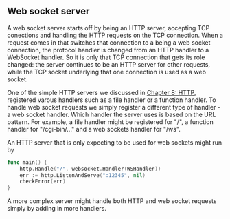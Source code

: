## Web socket server

 A web socket server starts off by being an HTTP server, accepting TCP conections and handling the HTTP requests on the TCP connection. When a request comes in that switches that connection to a being a web socket connection, the protocol handler is changed from an HTTP handler to a WebSocket handler. So it is only that TCP connection that gets its role changed: the server continues to be an HTTP server for other requests, while the TCP socket underlying that one connection is used as a web socket.

One of the simple HTTP servers we discussed in <a href="https://jannewmarch.gitbooks.io/network-programming-with-go-golang-/content/http/index.html">Chapter 8: HTTP</a>, registered varous handlers such as a file handler or a function handler. To handle web socket requests we simply register a different type of handler - a web socket handler. Which handler the server uses is based on the URL pattern. For example, a file handler might be registered for "/", a function handler for "/cgi-bin/..." and a web sockets handler for "/ws".

An HTTP server that is only expecting to be used for web sockets might run by

```go
func main() {
    http.Handle("/", websocket.Handler(WSHandler))
    err := http.ListenAndServe(":12345", nil)
    checkError(err)
}
```

A more complex server might handle both HTTP and web socket requests simply by adding in more handlers. 


